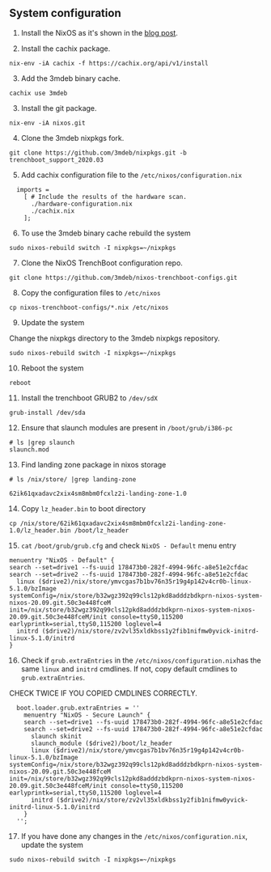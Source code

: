 ## System configuration

1. Install the NixOS as it's shown in the [blog post](#).

2. Install the cachix package.

```
nix-env -iA cachix -f https://cachix.org/api/v1/install
```

3. Add the 3mdeb binary cache.

```
cachix use 3mdeb
```

3. Install the git package.

```
nix-env -iA nixos.git
```

4. Clone the 3mdeb nixpkgs fork.

```
git clone https://github.com/3mdeb/nixpkgs.git -b trenchboot_support_2020.03
```

5. Add cachix configuration file to the `/etc/nixos/configuration.nix`

```
  imports =
    [ # Include the results of the hardware scan.
      ./hardware-configuration.nix
      ./cachix.nix
    ];
```

6. To use the 3mdeb binary cache rebuild the system

```
sudo nixos-rebuild switch -I nixpkgs=~/nixpkgs
```

7. Clone the NixOS TrenchBoot configuration repo.

```
git clone https://github.com/3mdeb/nixos-trenchboot-configs.git
```

8. Copy the configuration files to `/etc/nixos`

```
cp nixos-trenchboot-configs/*.nix /etc/nixos
```

9. Update the system

Change the nixpkgs directory to the 3mdeb nixpkgs repository.

```
sudo nixos-rebuild switch -I nixpkgs=~/nixpkgs
```

10. Reboot the system

```
reboot
```

11. Install the trenchboot GRUB2 to `/dev/sdX`

```
grub-install /dev/sda
```

12. Ensure that slaunch modules are present in `/boot/grub/i386-pc`

```
# ls |grep slaunch
slaunch.mod
```

13. Find landing zone package in nixos storage

```
# ls /nix/store/ |grep landing-zone

62ik61qxadavc2xix4sm8mbm0fcxlz2i-landing-zone-1.0
```

14. Copy `lz_header.bin` to boot directory

```
cp /nix/store/62ik61qxadavc2xix4sm8mbm0fcxlz2i-landing-zone-1.0/lz_header.bin /boot/lz_header
```

15. `cat` `/boot/grub/grub.cfg` and check `NixOS - Default` menu entry

```
menuentry "NixOS - Default" {
search --set=drive1 --fs-uuid 178473b0-282f-4994-96fc-a8e51e2cfdac
search --set=drive2 --fs-uuid 178473b0-282f-4994-96fc-a8e51e2cfdac
  linux ($drive2)/nix/store/ymvcgas7b1bv76n35r19g4p142v4cr0b-linux-5.1.0/bzImage systemConfig=/nix/store/b32wgz392q99cls12pkd8adddzbdkprn-nixos-system-nixos-20.09.git.50c3e448fceM init=/nix/store/b32wgz392q99cls12pkd8adddzbdkprn-nixos-system-nixos-20.09.git.50c3e448fceM/init console=ttyS0,115200 earlyprintk=serial,ttyS0,115200 loglevel=4
  initrd ($drive2)/nix/store/zv2vl35xldkbss1y2fib1nifmw0yvick-initrd-linux-5.1.0/initrd
}
```

16. Check if `grub.extraEntries` in the `/etc/nixos/configuration.nix`has the
same `linux` and `initrd` cmdlines. If not, copy default cmdlines to
`grub.extraEntries`.

  CHECK TWICE IF YOU COPIED CMDLINES CORRECTLY.

```
  boot.loader.grub.extraEntries = ''
    menuentry "NixOS - Secure Launch" {
    search --set=drive1 --fs-uuid 178473b0-282f-4994-96fc-a8e51e2cfdac
    search --set=drive2 --fs-uuid 178473b0-282f-4994-96fc-a8e51e2cfdac
      slaunch skinit
      slaunch_module ($drive2)/boot/lz_header
      linux ($drive2)/nix/store/ymvcgas7b1bv76n35r19g4p142v4cr0b-linux-5.1.0/bzImage systemConfig=/nix/store/b32wgz392q99cls12pkd8adddzbdkprn-nixos-system-nixos-20.09.git.50c3e448fceM init=/nix/store/b32wgz392q99cls12pkd8adddzbdkprn-nixos-system-nixos-20.09.git.50c3e448fceM/init console=ttyS0,115200 earlyprintk=serial,ttyS0,115200 loglevel=4
      initrd ($drive2)/nix/store/zv2vl35xldkbss1y2fib1nifmw0yvick-initrd-linux-5.1.0/initrd
    }
  '';
```

17. If you have done any changes in the `/etc/nixos/configuration.nix`, update
the system

```
sudo nixos-rebuild switch -I nixpkgs=~/nixpkgs
```
